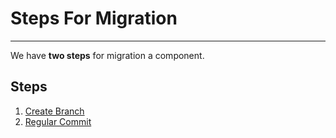 # Steps For Migration

---

We have **two steps** for migration a component.

## Steps

1. [Create Branch](create_branch_and_initial_migration.md)
2. [Regular Commit](regular_migration_step.md)